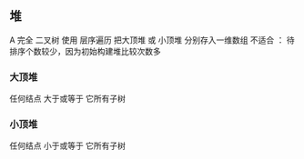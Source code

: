 ##  堆
A 完全 二叉树
使用 层序遍历 把大顶堆 或 小顶堆 分别存入一维数组
不适合 ： 待排序个数较少，因为初始构建堆比较次数多

###   大顶堆
任何结点 大于或等于 它所有子树


###   小顶堆
任何结点 小于或等于 它所有子树
